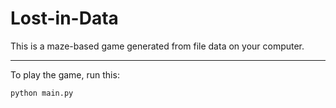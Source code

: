 Lost-in-Data
============

This is a maze-based game generated from file data on your computer.

---

To play the game, run this:

```bash
python main.py
```
